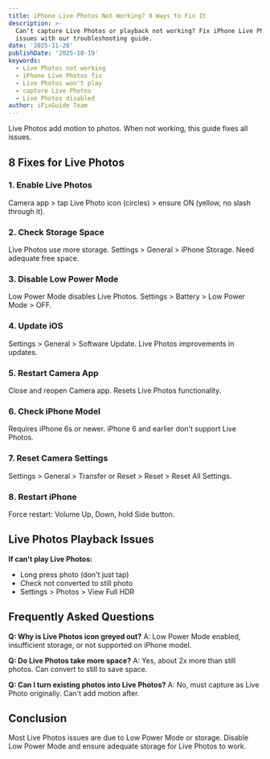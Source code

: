 ```yaml
---
title: iPhone Live Photos Not Working? 8 Ways to Fix It
description: >-
  Can't capture Live Photos or playback not working? Fix iPhone Live Photos
  issues with our troubleshooting guide.
date: '2025-11-20'
publishDate: '2025-10-19'
keywords:
  - Live Photos not working
  - iPhone Live Photos fix
  - Live Photos won't play
  - capture Live Photos
  - Live Photos disabled
author: iFixGuide Team
---
```


Live Photos add motion to photos. When not working, this guide fixes all issues.

## 8 Fixes for Live Photos

### 1. Enable Live Photos
Camera app > tap Live Photo icon (circles) > ensure ON (yellow, no slash through it).

### 2. Check Storage Space
Live Photos use more storage. Settings > General > iPhone Storage. Need adequate free space.

### 3. Disable Low Power Mode
Low Power Mode disables Live Photos. Settings > Battery > Low Power Mode > OFF.

### 4. Update iOS
Settings > General > Software Update. Live Photos improvements in updates.

### 5. Restart Camera App
Close and reopen Camera app. Resets Live Photos functionality.

### 6. Check iPhone Model
Requires iPhone 6s or newer. iPhone 6 and earlier don't support Live Photos.

### 7. Reset Camera Settings
Settings > General > Transfer or Reset > Reset > Reset All Settings.

### 8. Restart iPhone
Force restart: Volume Up, Down, hold Side button.

## Live Photos Playback Issues

**If can't play Live Photos:**
- Long press photo (don't just tap)
- Check not converted to still photo
- Settings > Photos > View Full HDR

## Frequently Asked Questions

**Q: Why is Live Photos icon greyed out?**
A: Low Power Mode enabled, insufficient storage, or not supported on iPhone model.

**Q: Do Live Photos take more space?**
A: Yes, about 2x more than still photos. Can convert to still to save space.

**Q: Can I turn existing photos into Live Photos?**
A: No, must capture as Live Photo originally. Can't add motion after.

## Conclusion
Most Live Photos issues are due to Low Power Mode or storage. Disable Low Power Mode and ensure adequate storage for Live Photos to work.
